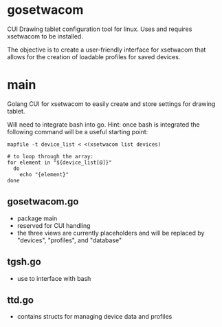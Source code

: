 # gosetwacom
CUI Drawing tablet configuration tool for linux. Uses and requires xsetwacom to be installed. 

The objective is to create a user-friendly interface for xsetwacom that allows for the creation of loadable profiles for saved devices. 

# main
Golang CUI for xsetwacom to easily create and store settings for drawing tablet.

Will need to integrate bash into go. 
Hint: once bash is integrated the following command will be a useful starting point:

```
mapfile -t device_list < <(xsetwacom list devices)

# to loop through the array: 
for element in "${device_list[@]}"
  do
    echo "{element}"
done
```
## gosetwacom.go
- package main
- reserved for CUI handling
- the three views are currently placeholders and will be replaced by "devices", "profiles", and "database"

## tgsh.go
- use to interface with bash

## ttd.go
- contains structs for managing device data and profiles